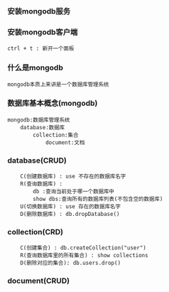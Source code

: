 ### 安装mongodb服务

### 安装mongodb客户端
    ctrl + t : 新开一个面板

### 什么是mongodb
    mongodb本质上来讲是一个数据库管理系统

### 数据库基本概念(mongodb)
    mongodb:数据库管理系统
        database:数据库
            collection:集合
                document:文档

###  database(CRUD)
        C(创建数据库) : use 不存在的数据库名字
        R(查询数据库) :
            db :查询当前处于哪一个数据库中
            show dbs:查询所有的数据库列表(不包含空的数据库)
        U(切换数据库) : use 存在的数据库名字
        D(删除数据库) : db.dropDatabase()

### collection(CRD)
        C(创建集合) : db.createCollection("user")
        R(查询数据库里的所有集合) : show collections
        D(删除对应的集合): db.users.drop()

### document(CRUD)
